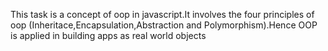 This task is a concept of oop in javascript.It involves the four principles of oop (Inheritace,Encapsulation,Abstraction and Polymorphism).Hence OOP is applied in building apps as real world objects

